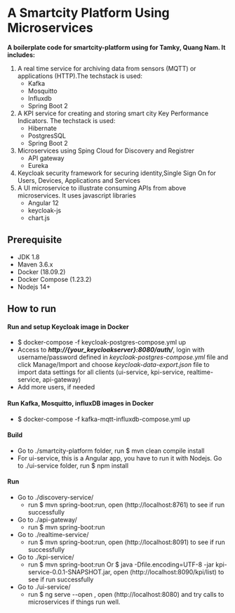 # A Smartcity Platform Using Microservices
**A boilerplate code  for smartcity-platform using for Tamky, Quang Nam. It includes:**
 1. A real time service for archiving data from sensors (MQTT) or applications (HTTP).The techstack is used:
    * Kafka
    * Mosquitto
    * Influxdb
    * Spring Boot 2
 1. A KPI service for creating and storing smart city Key Performance Indicators. The techstack is used:
    * Hibernate
    * PostgresSQL
    * Spring Boot 2
 1. Microservices using Sping Cloud for Discovery and Registrer
    * API gateway
    * Eureka
 1. Keycloak security framework for securing identity,Single Sign On for Users, Devices, Applications and Services  
 1. A UI microservice to illustrate consuming APIs from above microservices. It uses javascript libraries
    * Angular 12
    * keycloak-js
    * chart.js   
 
## Prerequisite
- JDK 1.8 
- Maven 3.6.x
- Docker (18.09.2)
- Docker Compose (1.23.2)
- Nodejs 14+
## How to run
#### Run and setup Keycloak image in Docker
- $ docker-compose -f keycloak-postgres-compose.yml up
- Access to ***http://{your_keycloakserver}:8080/auth/***, login with username/password defined in *keycloak-postgres-compose.yml* file and click Manage/Import and choose *keycloak-data-export.json* file to import data settings for all clients (ui-service, kpi-service, realtime-service, api-gateway)
- Add more users, if needed
#### Run Kafka, Mosquitto, influxDB images in Docker
- $ docker-compose -f kafka-mqtt-influxdb-compose.yml up
#### Build
- Go to ./smartcity-platform folder, run $ mvn clean compile install
- For ui-service, this is a Angular app, you have to run it with Nodejs. Go to ./ui-service folder, run  $ npm install
#### Run
- Go to ./discovery-service/ 
   * run $ mvn spring-boot:run, open (http://localhost:8761) to see if run successfully
- Go to ./api-gateway/ 
   * run $ mvn spring-boot:run
- Go to ./realtime-service/
   * run $ mvn spring-boot:run, open (http://localhost:8091) to see if run successfully 
- Go to ./kpi-service/
   * run $ mvn spring-boot:run Or $ java -Dfile.encoding=UTF-8 -jar kpi-service-0.0.1-SNAPSHOT.jar, open (http://localhost:8090/kpi/list) to see if run successfully 
- Go to ./ui-service/
   * run $ ng serve --open , open (http://localhost:8080) and try calls to microservices if things run well.
